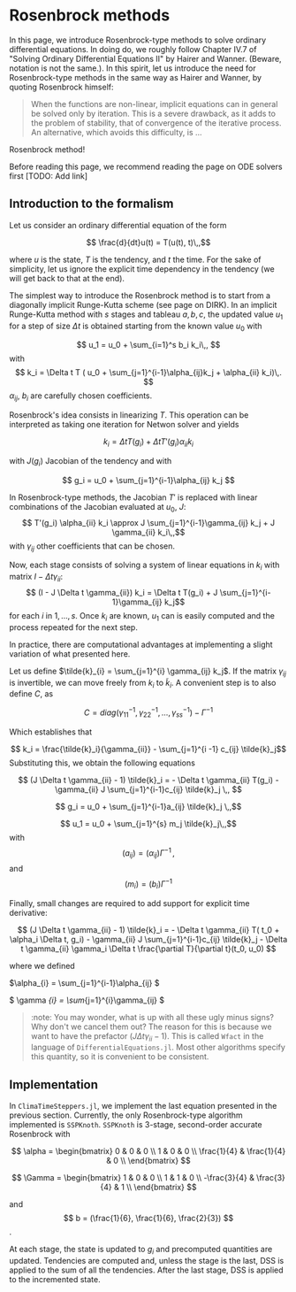 # Rosenbrock methods

In this page, we introduce Rosenbrock-type methods to solve ordinary
differential equations. In doing do, we roughly follow Chapter IV.7 of "Solving
Ordinary Differential Equations II" by Hairer and Wanner. (Beware, notation is
not the same.). In this spirit, let us introduce the need for Rosenbrock-type
methods in the same way as Hairer and Wanner, by quoting Rosenbrock himself:

> When the functions are non-linear, implicit equations can in general be solved
> only by iteration. This is a severe drawback, as it adds to the problem of
> stability, that of convergence of the iterative process. An alternative, which
> avoids this difficulty, is ...

Rosenbrock method!

Before reading this page, we recommend reading the page on ODE solvers first
[TODO: Add link]

## Introduction to the formalism

Let us consider an ordinary differential equation of the form 

$$ \frac{d}{dt}u(t) = T(u(t), t)\,,$$ 

where $u$ is the state, $T$ is the tendency,
and $t$ the time. For the sake of simplicity, let us ignore the explicit time
dependency in the tendency (we will get back to that at the end).

The simplest way to introduce the Rosenbrock method is to start from a
diagonally implicit Runge-Kutta scheme (see page on DIRK). In an implicit
Runge-Kutta method with $s$ stages and tableau $a, b, c$, the updated value
$u_1$ for a step of size $\Delta t$ is obtained starting from the known value $u_0$
with

$$ u_1 = u_0 + \sum_{i=1}^s b_i k_i\,, $$
with
$$ k_i = \Delta t  T ( u_0 + \sum_{j=1}^{i-1}\alpha_{ij}k_j + \alpha_{ii} k_i)\,. $$
$\alpha_{ij}$, $b_i$ are carefully chosen coefficients.

Rosenbrock's idea consists in linearizing $T$. This operation can be interpreted
as taking one iteration for Netwon solver and yields

$$ k_i = \Delta t T(g_i) + \Delta t T'(g_i) \alpha_{ii} k_i $$

with $J(g_i)$ Jacobian of the tendency and with 

$$ g_i = u_0 + \sum_{j=1}^{i-1}\alpha_{ij} k_j  $$

In Rosenbrock-type methods, the Jacobian $T'$ is replaced with linear combinations
of the Jacobian evaluated at $u_0$, $J$:  
$$ T'(g_i) \alpha_{ii} k_i \approx J \sum_{j=1}^{i-1}\gamma_{ij} k_j + J \gamma_{ii} k_i\,,$$
with $\gamma_{ij}$ other coefficients that can be chosen. 

Now, each stage consists of solving a system of linear equations in $k_i$ with
matrix $I - \Delta t \gamma_{ii}$: $$ (I - J \Delta t \gamma_{ii}) k_i = \Delta
t T(g_i) + J \sum_{j=1}^{i-1}\gamma_{ij} k_j$$ for each $i$ in $1, \dots, s$.
Once $k_i$ are known, $u_1$ can is easily computed and the process repeated for
the next step.

In practice, there are computational advantages at implementing a slight
variation of what presented here.

Let us define $\tilde{k}_{i} = \sum_{j=1}^{i} \gamma_{ij} k_j$. If the matrix
$\gamma_{ij}$ is invertible, we can move freely from $k_i$ to $\tilde{k}_i$. A
convenient step is to also define $C$, as 

$$ C = diag(\gamma_{11}^{-1}, \gamma_{22}^{-1}, \dots, \gamma_{ss}^{-1}) - \Gamma^{-1} $$

Which establishes that 

$$ k_i = \frac{\tilde{k}_i}{\gamma_{ii}} - \sum_{j=1}^{i -1} c_{ij} \tilde{k}_j$$
Substituting this, we obtain the following equations

$$  (J \Delta t \gamma_{ii} - 1) \tilde{k}_i = - \Delta
t \gamma_{ii} T(g_i) - \gamma_{ii} J \sum_{j=1}^{i-1}c_{ij} \tilde{k}_j \,, $$

$$ g_i =  u_0 + \sum_{j=1}^{i-1}a_{ij} \tilde{k}_j \,,$$

$$ u_1 = u_0 + \sum_{j=1}^{s} m_j \tilde{k}_j\,,$$
with 
$$ (a_{ij}) = (\alpha_{ij}) \Gamma^{-1}\,, $$ and $$ (m_i) = (b_i) \Gamma^{-1} $$

Finally, small changes are required to add support for explicit time derivative: 

$$ (J \Delta t \gamma_{ii} - 1) \tilde{k}_i = - \Delta
t \gamma_{ii} T( t_0 + \alpha_i \Delta t,  g_i) - \gamma_{ii} J \sum_{j=1}^{i-1}c_{ij} \tilde{k}_j - \Delta
t \gamma_{ii} \gamma_i \Delta
t \frac{\partial T}{\partial t}(t_0, u_0) $$

where we defined

$\alpha_{i} = \sum_{j=1}^{i-1}\alpha_{ij} $

$ \gamma _{i} = \sum_{j=1}^{i}\gamma_{ij} $

> :note: You may wonder, what is up with all these ugly minus signs? Why don't
> we cancel them out? The reason for this is because we want to have the
> prefactor $(J \Delta t \gamma_{ii} - 1)$. This is called `Wfact` in the
> language of `DifferentialEquations.jl`. Most other algorithms specify this
> quantity, so it is convenient to be consistent.

## Implementation

In `ClimaTimeSteppers.jl`, we implement the last equation presented in the
previous section. Currently, the only Rosenbrock-type algorithm implemented is
`SSPKnoth`. `SSPKnoth` is 3-stage, second-order accurate Rosenbrock with

$$ \alpha = \begin{bmatrix}
    0 & 0 & 0 \\
    1 & 0 & 0 \\
    \frac{1}{4} & \frac{1}{4} & 0 \\
    \end{bmatrix} $$

$$ \Gamma = \begin{bmatrix}
    1 & 0 & 0 \\
    1 & 1 & 0 \\
    -\frac{3}{4} & \frac{3}{4} & 1 \\
    \end{bmatrix} $$

and $$ b = (\frac{1}{6}, \frac{1}{6}, \frac{2}{3}) $$.

At each stage, the state is updated to $g_i$ and precomputed quantities are updated. Tendencies are computed and, unless the stage is the last, DSS is applied to the sum of all the tendencies. After the last stage, DSS is applied to the incremented state.

